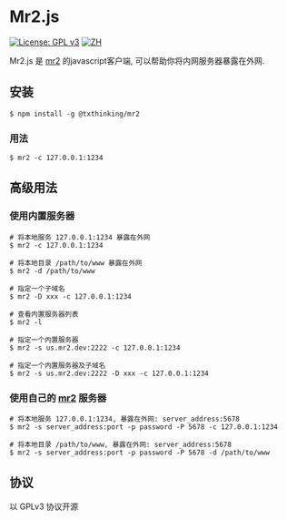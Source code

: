 # Mr2.js

[![License: GPL v3](https://img.shields.io/badge/License-GPL%20v3-blue.svg)](http://www.gnu.org/licenses/gpl-3.0)
[![ZH](https://img.shields.io/badge/EN-README-blue.svg)](https://github.com/txthinking/mr2.js/blob/master/README_zh.md)

Mr2.js 是 [mr2](https://github.com/txthinking/mr2) 的javascript客户端, 可以帮助你将内网服务器暴露在外网.

## 安装

```
$ npm install -g @txthinking/mr2
```

### 用法

```
$ mr2 -c 127.0.0.1:1234
```

## 高级用法

### 使用内置服务器

```
# 将本地服务 127.0.0.1:1234 暴露在外网
$ mr2 -c 127.0.0.1:1234
```

```
# 将本地目录 /path/to/www 暴露在外网
$ mr2 -d /path/to/www
```

```
# 指定一个子域名
$ mr2 -D xxx -c 127.0.0.1:1234
```

```
# 查看内置服务器列表
$ mr2 -l
```

```
# 指定一个内置服务器
$ mr2 -s us.mr2.dev:2222 -c 127.0.0.1:1234
```

```
# 指定一个内置服务器及子域名
$ mr2 -s us.mr2.dev:2222 -D xxx -c 127.0.0.1:1234
```

### 使用自己的 [mr2](https://github.com/txthinking/mr2) 服务器

```
# 将本地服务 127.0.0.1:1234, 暴露在外网: server_address:5678
$ mr2 -s server_address:port -p password -P 5678 -c 127.0.0.1:1234
```

```
# 将本地目录 /path/to/www, 暴露在外网: server_address:5678
$ mr2 -s server_address:port -p password -P 5678 -d /path/to/www
```

## 协议

以 GPLv3 协议开源

